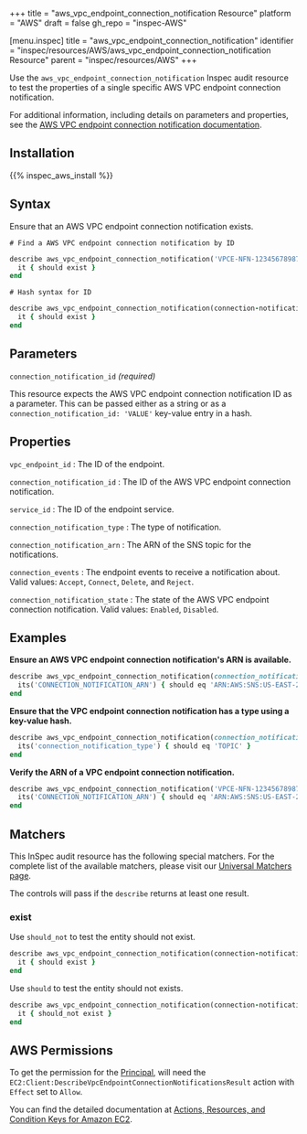 +++
title = "aws_vpc_endpoint_connection_notification Resource"
platform = "AWS"
draft = false
gh_repo = "inspec-AWS"

[menu.inspec]
title = "aws_vpc_endpoint_connection_notification"
identifier = "inspec/resources/AWS/aws_vpc_endpoint_connection_notification Resource"
parent = "inspec/resources/AWS"
+++

Use the `aws_vpc_endpoint_connection_notification` Inspec audit resource to test the properties of a single specific AWS VPC endpoint connection notification.

For additional information, including details on parameters and properties, see the [AWS VPC endpoint connection notification documentation](https://docs.AWS.amazon.com/AWSCloudFormation/latest/UserGuide/AWS-resource-ec2-vpcendpointconnectionnotification.html).

## Installation

{{% inspec_aws_install %}}

## Syntax

Ensure that an AWS VPC endpoint connection notification exists.

    # Find a AWS VPC endpoint connection notification by ID
```ruby
describe aws_vpc_endpoint_connection_notification('VPCE-NFN-12345678987654321') do
  it { should exist }
end
```

    # Hash syntax for ID
```ruby
describe aws_vpc_endpoint_connection_notification(connection-notification-id: 'VPCE-NFN-12345678987654321') do
  it { should exist }
end
```

## Parameters

`connection_notification_id` _(required)_

This resource expects the AWS VPC endpoint connection notification ID as a parameter.
This can be passed either as a string or as a `connection_notification_id: 'VALUE'` key-value entry in a hash.

## Properties

`vpc_endpoint_id`
: The ID of the endpoint.

`connection_notification_id`
: The ID of the AWS VPC endpoint connection notification.

`service_id`
: The ID of the endpoint service.

`connection_notification_type`
: The type of notification.

`connection_notification_arn`
: The ARN of the SNS topic for the notifications.

`connection_events`
: The endpoint events to receive a notification about. Valid values: `Accept`, `Connect`, `Delete`, and `Reject`.

`connection_notification_state`
: The state of the AWS VPC endpoint connection notification. Valid values: `Enabled`, `Disabled`.

## Examples

**Ensure an AWS VPC endpoint connection notification's ARN is available.**

```ruby
describe aws_vpc_endpoint_connection_notification(connection_notification_id: 'VPCE-NFN-12345678987654321') do
  its('CONNECTION_NOTIFICATION_ARN') { should eq 'ARN:AWS:SNS:US-EAST-2:112758395563:AWS-SNS-TOPIC-ENCRYPTION-BLOIXLVRSNFYBLZXNBGCBVHJU' }
end
```

**Ensure that the VPC endpoint connection notification has a type using a key-value hash.**

```ruby
describe aws_vpc_endpoint_connection_notification(connection_notification_id: 'VPCE-NFN-12345678987654321') do
  its('connection_notification_type') { should eq 'TOPIC' }
end
```

**Verify the ARN of a VPC endpoint connection notification.**

```ruby
describe aws_vpc_endpoint_connection_notification('VPCE-NFN-12345678987654321') do
  its('CONNECTION_NOTIFICATION_ARN') { should eq 'ARN:AWS:SNS:US-EAST-2:112758395563:AWS-SNS-TOPIC-ENCRYPTION-BLOIXLVRSNFYBLZXNBGCBVHJU' }
end
```

## Matchers

This InSpec audit resource has the following special matchers. For the complete list of the available matchers, please visit our [Universal Matchers page](https://www.inspec.io/docs/reference/matchers/).

The controls will pass if the `describe` returns at least one result.

### exist

Use `should_not` to test the entity should not exist.

```ruby
describe aws_vpc_endpoint_connection_notification(connection-notification-id: 'VPCE-NFN-12345678987654321') do
  it { should exist }
end
```

Use `should` to test the entity should not exists.

```ruby
describe aws_vpc_endpoint_connection_notification(connection-notification-id: 'VPCE-NFN-12345678987654321') do
  it { should_not exist }
end
```

## AWS Permissions

To get the permission for the [Principal](https://docs.aws.amazon.com/IAM/latest/UserGuide/intro-structure.html#intro-structure-principal), will need the `EC2:Client:DescribeVpcEndpointConnectionNotificationsResult` action with `Effect` set to `Allow`.

You can find the detailed documentation at [Actions, Resources, and Condition Keys for Amazon EC2](https://docs.AWS.amazon.com/IAM/latest/UserGuide/list_amazonec2.html).